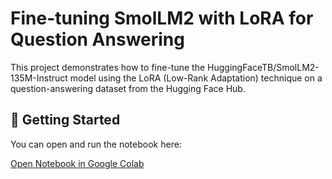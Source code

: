 # Fine-tuning SmolLM2 with LoRA for Question Answering
This project demonstrates how to fine-tune the HuggingFaceTB/SmolLM2-135M-Instruct model using the LoRA (Low-Rank Adaptation) technique on a question-answering dataset from the Hugging Face Hub.



## 🚀 Getting Started

You can open and run the notebook here:

[Open Notebook in Google Colab](https://colab.research.google.com/drive/1Be4JGztk5F7q3bKZ5oXh1aZJVpNKRQpd?usp=sharing)

